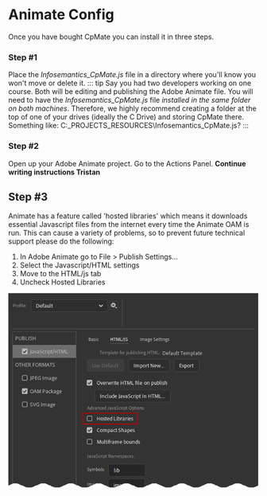 # Animate Config
Once you have bought CpMate you can install it in three steps.

### Step #1
Place the *Infosemantics_CpMate.js* file in a directory where you'll know you won't move or delete it.
::: tip
Say you had two developers working on one course. Both will be editing and publishing the Adobe Animate file. 
You will need to have the *Infosemantics_CpMate.js* file *installed in the same folder on both machines*.
Therefore, we highly recommend creating a folder at the top of one of your drives (ideally the C Drive) and storing CpMate there.
Something like: C:\_PROJECTS\_RESOURCES\Infosemantics_CpMate.js?
:::

### Step #2
Open up your Adobe Animate project.
Go to the Actions Panel.
**Continue writing instructions Tristan**

## Step #3
Animate has a feature called 'hosted libraries' which means it downloads essential Javascript files from the internet every time the Animate OAM is run. This can cause a variety of problems, so to prevent future technical support please do the following:
1. In Adobe Animate go to File > Publish Settings...
2. Select the Javascript/HTML settings
3. Move to the HTML/js tab
4. Uncheck Hosted Libraries

![The hosted libraries setting in Adobe Animate](./img/anim-config_hosted-libraries.png)
